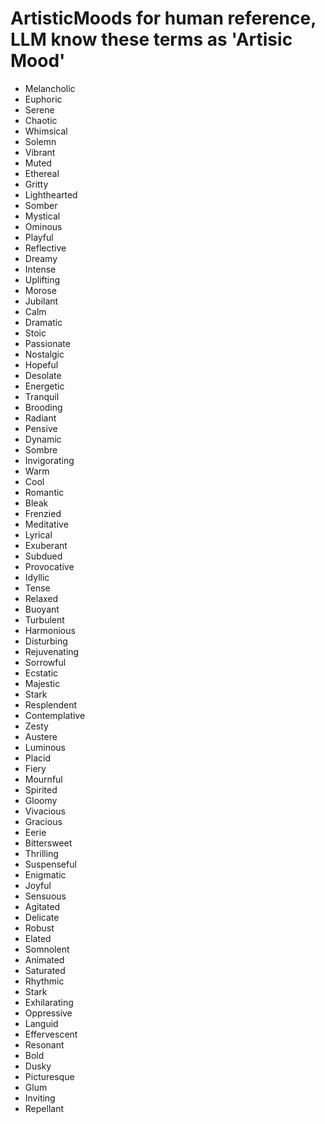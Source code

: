 # ArtisticMoods for human reference, LLM know these terms as 'Artisic Mood'
- Melancholic
- Euphoric
- Serene
- Chaotic
- Whimsical
- Solemn
- Vibrant
- Muted
- Ethereal
- Gritty
- Lighthearted
- Somber
- Mystical
- Ominous
- Playful
- Reflective
- Dreamy
- Intense
- Uplifting
- Morose
- Jubilant
- Calm
- Dramatic
- Stoic
- Passionate
- Nostalgic
- Hopeful
- Desolate
- Energetic
- Tranquil
- Brooding
- Radiant
- Pensive
- Dynamic
- Sombre
- Invigorating
- Warm
- Cool
- Romantic
- Bleak
- Frenzied
- Meditative
- Lyrical
- Exuberant
- Subdued
- Provocative
- Idyllic
- Tense
- Relaxed
- Buoyant
- Turbulent
- Harmonious
- Disturbing
- Rejuvenating
- Sorrowful
- Ecstatic
- Majestic
- Stark
- Resplendent
- Contemplative
- Zesty
- Austere
- Luminous
- Placid
- Fiery
- Mournful
- Spirited
- Gloomy
- Vivacious
- Gracious
- Eerie
- Bittersweet
- Thrilling
- Suspenseful
- Enigmatic
- Joyful
- Sensuous
- Agitated
- Delicate
- Robust
- Elated
- Somnolent
- Animated
- Saturated
- Rhythmic
- Stark
- Exhilarating
- Oppressive
- Languid
- Effervescent
- Resonant
- Bold
- Dusky
- Picturesque
- Glum
- Inviting
- Repellant
